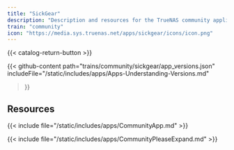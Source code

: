 ```yaml
---
title: "SickGear"
description: "Description and resources for the TrueNAS community application called SickGear."
train: "community"
icon: "https://media.sys.truenas.net/apps/sickgear/icons/icon.png"
---
```


{{< catalog-return-button >}}

{{< github-content 
    path="trains/community/sickgear/app_versions.json"
    includeFile="/static/includes/apps/Apps-Understanding-Versions.md"
>}}

## Resources

{{< include file="/static/includes/apps/CommunityApp.md" >}}

{{< include file="/static/includes/apps/CommunityPleaseExpand.md" >}}
